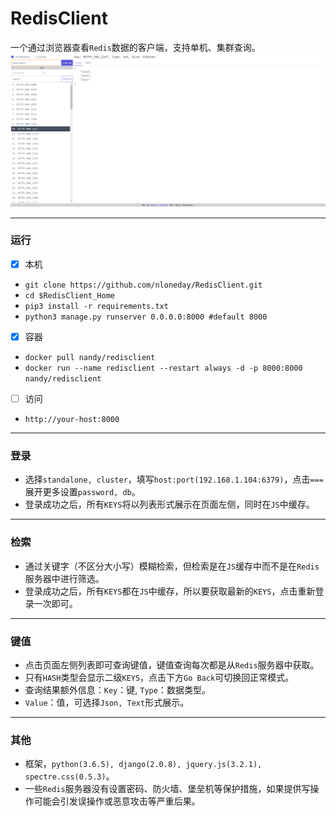# RedisClient  
一个通过浏览器查看`Redis`数据的客户端，支持单机、集群查询。
![example.png](https://github.com/nloneday/RedisClient/blob/master/example.png)

---

### 运行
- [x] 本机
- `git clone https://github.com/nloneday/RedisClient.git`
- `cd $RedisClient_Home`  
- `pip3 install -r requirements.txt`  
- `python3 manage.py runserver 0.0.0.0:8000 #default 8000`


- [x] 容器
- `docker pull nandy/redisclient`
- `docker run --name redisclient --restart always -d -p 8000:8000 nandy/redisclient`


- [ ] 访问
- `http://your-host:8000`

---

### 登录 
- 选择`standalone, cluster`，填写`host:port(192.168.1.104:6379)`，点击`===`展开更多设置`password, db`。
- 登录成功之后，所有`KEYS`将以列表形式展示在页面左侧，同时在`JS`中缓存。

---

### 检索 
- 通过关键字（不区分大小写）模糊检索，但检索是在`JS`缓存中而不是在`Redis`服务器中进行筛选。
- 登录成功之后，所有`KEYS`都在`JS`中缓存，所以要获取最新的`KEYS`，点击重新登录一次即可。

---

### 键值 
- 点击页面左侧列表即可查询键值，键值查询每次都是从`Redis`服务器中获取。
- 只有`HASH`类型会显示二级`KEYS`，点击下方`Go Back`可切换回正常模式。
- 查询结果额外信息：`Key`：键, `Type`：数据类型。
- `Value`：值，可选择`Json, Text`形式展示。

---

### 其他  
- 框架，`python(3.6.5), django(2.0.8), jquery.js(3.2.1), spectre.css(0.5.3)`。
- 一些`Redis`服务器没有设置密码、防火墙、堡垒机等保护措施，如果提供写操作可能会引发误操作或恶意攻击等严重后果。
